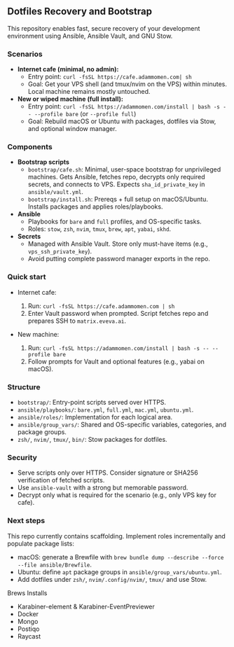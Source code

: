 ## Dotfiles Recovery and Bootstrap

This repository enables fast, secure recovery of your development environment using Ansible, Ansible Vault, and GNU Stow.

### Scenarios

- **Internet cafe (minimal, no admin):**
  - Entry point: `curl -fsSL https://cafe.adammomen.com| sh`
  - Goal: Get your VPS shell (and tmux/nvim on the VPS) within minutes. Local machine remains mostly untouched.
- **New or wiped machine (full install):**
  - Entry point: `curl -fsSL https://adammomen.com/install | bash -s -- --profile bare` (or `--profile full`)
  - Goal: Rebuild macOS or Ubuntu with packages, dotfiles via Stow, and optional window manager.

### Components

- **Bootstrap scripts**
  - `bootstrap/cafe.sh`: Minimal, user-space bootstrap for unprivileged machines. Gets Ansible, fetches repo, decrypts only required secrets, and connects to VPS. Expects `sha_id_private_key` in `ansible/vault.yml`.
  - `bootstrap/install.sh`: Prereqs + full setup on macOS/Ubuntu. Installs packages and applies roles/playbooks.
- **Ansible**
  - Playbooks for `bare` and `full` profiles, and OS-specific tasks.
  - Roles: `stow`, `zsh`, `nvim`, `tmux`, `brew`, `apt`, `yabai`, `skhd`.
- **Secrets**
  - Managed with Ansible Vault. Store only must-have items (e.g., `vps_ssh_private_key`).
  - Avoid putting complete password manager exports in the repo.

### Quick start

- Internet cafe:
  1) Run: `curl -fsSL https://cafe.adammomen.com | sh`
  2) Enter Vault password when prompted. Script fetches repo and prepares SSH to `matrix.eveva.ai`.

- New machine:
  1) Run: `curl -fsSL https://adammomen.com/install | bash -s -- --profile bare`
  2) Follow prompts for Vault and optional features (e.g., yabai on macOS).

### Structure

- `bootstrap/`: Entry-point scripts served over HTTPS.
- `ansible/playbooks/`: `bare.yml`, `full.yml`, `mac.yml`, `ubuntu.yml`.
- `ansible/roles/`: Implementation for each logical area.
- `ansible/group_vars/`: Shared and OS-specific variables, categories, and package groups.
- `zsh/`, `nvim/`, `tmux/`, `bin/`: Stow packages for dotfiles.

### Security

- Serve scripts only over HTTPS. Consider signature or SHA256 verification of fetched scripts.
- Use `ansible-vault` with a strong but memorable password.
- Decrypt only what is required for the scenario (e.g., only VPS key for cafe).

### Next steps

This repo currently contains scaffolding. Implement roles incrementally and populate package lists:

- macOS: generate a Brewfile with `brew bundle dump --describe --force --file ansible/Brewfile`.
- Ubuntu: define `apt` package groups in `ansible/group_vars/ubuntu.yml`.
- Add dotfiles under `zsh/`, `nvim/.config/nvim/`, `tmux/` and use Stow.


Brews Installs
- Karabiner-element & Karabiner-EventPreviewer
- Docker 
- Mongo
- Postiqo
- Raycast



